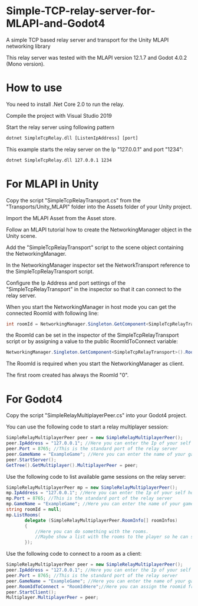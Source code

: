 # Simple-TCP-relay-server-for-MLAPI-and-Godot4
A simple TCP based relay server and transport for the Unity MLAPI networking library

This relay server was tested with the MLAPI version 12.1.7 and Godot 4.0.2 (Mono version).

# How to use
You need to install .Net Core 2.0 to run the relay.

Compile the project with Visual Studio 2019

Start the relay server using following pattern
```cmd
dotnet SimpleTcpRelay.dll [ListenIpAddress] [port]
```
This example starts the relay server on the Ip "127.0.0.1" and port "1234":

```cmd
dotnet SimpleTcpRelay.dll 127.0.0.1 1234
```

# For MLAPI in Unity
Copy the script "SimpleTcpRelayTransport.cs" from the "Transports/Unity_MLAPI" folder into the Assets folder of your Unity project.

Import the MLAPI Asset from the Asset store.

Follow an MLAPI tutorial how to create the NetworkingManager object in the Unity scene.

Add the "SimpleTcpRelayTransport" script to the scene object containing the NetworkingManager.

In the NetworkingManager inspector set the NetworkTransport reference to the SimpleTcpRelayTransport script.

Configure the Ip Address and port settings of the "SimpleTcpRelayTransport" in the inspector so that it can connect to the relay server. 

When you start the NetworkingManager in host mode you can get the connected RoomId with following line:
```csharp
int roomId = NetworkingManager.Singleton.GetComponent<SimpleTcpRelayTransport>().ConnectedRoomId;
```
the RoomId can be set in the inspector of the SimpleTcpRelayTransport script or by assigning a value to the public RoomIdToConnect variable:
```csharp
NetworkingManager.Singleton.GetComponent<SimpleTcpRelayTransport>().RoomIdToConnect = value;
```
The RoomId is required when you start the NetworkingManager as client.

The first room created has always the RoomId "0".

# For Godot4
Copy the script "SimpleRelayMultiplayerPeer.cs" into your Godot4 project.

You can use the following code to start a relay multiplayer session:

```C#
SimpleRelayMultiplayerPeer peer = new SimpleRelayMultiplayerPeer();
peer.IpAddress = "127.0.0.1"; //Here you can enter the Ip of your self hosted relay server
peer.Port = 8765; //This is the standard port of the relay server
peer.GameName = "ExampleGame"; //Here you can enter the name of your game. Only Clients that use this name can see your session.
peer.StartServer();
GetTree().GetMultiplayer().MultiplayerPeer = peer;
```

Use the following code to list available game sessions on the relay server:

```C#
SimpleRelayMultiplayerPeer mp = new SimpleRelayMultiplayerPeer();
mp.IpAddress = "127.0.0.1"; //Here you can enter the Ip of your self hosted relay server
mp.Port = 8765; //This is the standard port of the relay server
mp.GameName = "ExampleGame"; //Here you can enter the name of your game. Only Clients that use this name can see your session.
string roomId = null;
mp.ListRooms(
       delegate (SimpleRelayMultiplayerPeer.RoomInfo[] roomInfos)
       {
           //Here you can do something with the rooms.
           //Maybe show a list with the rooms to the player so he can select a room to connect
       });
```

Use the following code to connect to a room as a client:

```C#
SimpleRelayMultiplayerPeer peer = new SimpleRelayMultiplayerPeer();
peer.IpAddress = "127.0.0.1"; //Here you can enter the Ip of your self hosted relay server
peer.Port = 8765; //This is the standard port of the relay server
peer.GameName = "ExampleGame"; //Here you can enter the name of your game. Only Clients that use this name can see your session.
peer.RoomIdToConnect = "RoomIdHere";//Here you can assign the roomid from the room the client will connect to.
peer.StartClient();
Multiplayer.MultiplayerPeer = peer;
```
